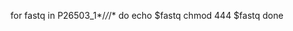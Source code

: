 for fastq in P26503_1*/*/*/*                                            do
echo $fastq
chmod 444 $fastq
done
